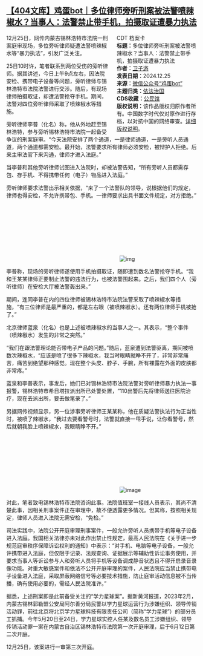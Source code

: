 <!--1735162749000-->
[【404文库】鸡蛋bot｜多位律师旁听刑案被法警喷辣椒水？当事人：法警禁止带手机，拍摄取证遭暴力执法](https://chinadigitaltimes.net/chinese/714390.html)
------

<div style="width:42%;float:right;padding-left:20px"><div class="su-spoiler su-spoiler-style-fancy su-spoiler-icon-chevron-circle" data-scroll-offset="0" data-anchor-in-url="no"><div class="su-spoiler-title" tabindex="0" role="button"><span class="su-spoiler-icon"></span>CDT 档案卡</div><div class="su-spoiler-content su-u-clearfix su-u-trim"><strong>标题：</strong>多位律师旁听刑案被法警喷辣椒水？当事人：法警禁止带手机，拍摄取证遭暴力执法<br><strong>作者：</strong><a href="https://chinadigitaltimes.net/space/鸡蛋bot" target="_blank">卫子游</a><br><strong>发表日期：</strong>2024.12.25<br><strong>来源：</strong><a href="https://mp.weixin.qq.com/s/7Nyfy9Z9zYeLILKY6Ewryg" target="_blank">微信公众号“鸡蛋bot”</a><br><strong>主题归类：</strong><a href="https://chinadigitaltimes.net/space/依法治国" target="_blank">依法治国</a><br><strong>CDS收藏：</strong><a href="https://chinadigitaltimes.net/space/%E5%85%AC%E6%B0%91%E9%A6%86" target="_blank" rel="noopener">公民馆</a><br><strong>版权说明：</strong>该作品版权归原作者所有。中国数字时代仅对原作进行存档，以对抗中国的网络审查。<a href="https://chinadigitaltimes.net/chinese/copyright">详细版权说明</a>。</div></div></div><p>12月25日，网传内蒙古锡林浩特市法院一刑案庭审现场，多位旁听律师疑遭法警喷辣椒水等“暴力执法”，引发广泛关注。</p><p>25日10时许，笔者联系到两位受伤的旁听律师。据其讲述，今日上午9点左右，因法院安检、携带电子设备等问题，旁听律师与锡林浩特市法院法警进行交涉。随后，有现场律师拍摄取证，却遭法警抢夺手机。期间，法警对四位旁听律师采取了喷辣椒水等措施。</p><p>旁听律师李普（化名）称，他从外地赶至锡林浩特，参与旁听锡林浩特市法院一起备受争议的刑案庭审。“今天法院安排了两个通道，一是律师通道，一是旁听人员通道，两个通道都需安检。最开始，法警要求所有律师必须安检，被辩护人拒绝。后来主审法官下来沟通，律师才进入法庭。”</p><p>当李普和其他旁听律师试图进入法院时，却被法警告知，“所有旁听人员都需存包、存手机、不得携带任何（电子）物品进入法庭。”</p><p>旁听律师要求法警出示相关依据，“来了一个法警队的领导，说根据他们的规定，律师也得安检，不允许携带包、手机。一律师要求出具书面文件规定，对方拒绝。”</p><p><img decoding="async" src="data:image/svg+xml,%3Csvg%20xmlns='http://www.w3.org/2000/svg'%20viewBox='0%200%200%200'%3E%3C/svg%3E" alt="img" data-lazy-src="https://chinadigitaltimes.net/chinese/files/2024/12/post-714390-676c7b371b755."><noscript><img decoding="async" src="https://chinadigitaltimes.net/chinese/files/2024/12/post-714390-676c7b371b755." alt="img"></noscript></p><p>李普称，现场的旁听律师遂使用手机拍摄取证，随即遭到数名法警抢夺手机。“我和王某某律师正要制止法警的违法行为，也被法警围起来。之后，我们四个人（旁听律师）在安检大厅被法警轰出来。”</p><p>期间，连同李普在内的四位律师被锡林浩特市法院法警采取了喷辣椒水等措施，“有三位律师是最严重的，都是左右眼（被喷辣椒水）。还有两位律师手机被抢了。”</p><p>北京律师蓝泉（化名）也是上述被喷辣椒水的当事人之一。其表示，“整个事件（喷辣椒水）发生的非常之突然。”</p><p>“我们在跟法警理论能否带电子产品的问题。”随后，蓝泉遭到法警驱离，期间被喷数次辣椒水，“应该是喷了很多下辣椒水，我当时眼睛就睁不开了，非常非常痛苦，痛苦到绝望那种感觉。现在整个头皮、脖子、手腕，所有裸露在外面的皮肤都非常疼。”</p><p>蓝泉和李普表示，事发后，她们已对锡林浩特市法院法警对旁听律师暴力执法一事报警，锡林浩特市希日塔拉派出所已处警处置，“110出警后先将律师送往医院治疗，现在去派出所，要去做笔录了。”</p><p>另据网传视频显示，另一位涉事旁听律师王某某称，他在质疑法警执法行为正当性时，被喷了辣椒水，“我过去要看警号时，法警就直接一甩手说，让你看警号，然后就朝我脸上喷辣椒水，我眼睛睁不开。”</p><p><img decoding="async" src="data:image/svg+xml,%3Csvg%20xmlns='http://www.w3.org/2000/svg'%20viewBox='0%200%200%200'%3E%3C/svg%3E" alt="image" data-lazy-src="https://chinadigitaltimes.net/chinese/files/2024/12/post-714390-676c7b37262ec."><noscript><img decoding="async" src="https://chinadigitaltimes.net/chinese/files/2024/12/post-714390-676c7b37262ec." alt="image"></noscript></p><p>对此，笔者致电锡林浩特市法院咨询此事。法院值班室一接线人员表示，其尚不清楚此事，因相关刑事案件正在审理中，故不便透露更多情况。但其称，按照相关规定，律师人员进入法院无需安检，“免检。”</p><p>司法实践中，法院公开开庭审理刑事案件，一般允许旁听人员携带手机等电子设备进入法庭。我国相关法律亦未对此作出禁止性规定，最高人民法院在《关于进一步规范庭审秩序保障诉讼权利的通知》中表示：“对手机、电脑等电子设备，一般允许携带进入法庭，但仅限于记录、法规查询、证据展示等辅助性诉讼事务使用，并要求当事人等诉讼参与人和旁听人员将手机等设备调成静音状态且不得开启录音录像功能。对重大敏感案件和依法不公开开庭审理的案件，人民法院应当禁止携带电子设备进入法庭，采取屏蔽网络信号等必要技术措施，防止庭审活动信息被不当传播，确有使用必要的，需经人民法院准许。”</p><p>据悉，上述刑案即是此前备受关注的“学力星球案”。据新黄河报道，2023年2月，内蒙古锡林郭勒盟公安局阿尔善分局民警以学力星球运营行为涉嫌组织、领导传销活动罪，前往北京将北京学力星球科技有限责任公司（简称“学力星球”）的部分员工抓捕。今年5月20日至24日，学力星球实控人任某及数名员工涉嫌组织、领导传销活动罪一案在内蒙古自治区锡林浩特市法院第一次开庭审理，后于6月12日第二次开庭。</p><p>12月25日，该案进行一审第三次开庭。</p><div class="addtoany_share_save_container addtoany_content addtoany_content_bottom"><div class="a2a_kit a2a_kit_size_32 addtoany_list" data-a2a-url="https://chinadigitaltimes.net/chinese/714390.html" data-a2a-title="【404文库】鸡蛋bot｜多位律师旁听刑案被法警喷辣椒水？当事人：法警禁止带手机，拍摄取证遭暴力执法"><a class="a2a_button_facebook" href="https://www.addtoany.com/add_to/facebook?linkurl=https%3A%2F%2Fchinadigitaltimes.net%2Fchinese%2F714390.html&amp;linkname=%E3%80%90404%E6%96%87%E5%BA%93%E3%80%91%E9%B8%A1%E8%9B%8Bbot%EF%BD%9C%E5%A4%9A%E4%BD%8D%E5%BE%8B%E5%B8%88%E6%97%81%E5%90%AC%E5%88%91%E6%A1%88%E8%A2%AB%E6%B3%95%E8%AD%A6%E5%96%B7%E8%BE%A3%E6%A4%92%E6%B0%B4%EF%BC%9F%E5%BD%93%E4%BA%8B%E4%BA%BA%EF%BC%9A%E6%B3%95%E8%AD%A6%E7%A6%81%E6%AD%A2%E5%B8%A6%E6%89%8B%E6%9C%BA%EF%BC%8C%E6%8B%8D%E6%91%84%E5%8F%96%E8%AF%81%E9%81%AD%E6%9A%B4%E5%8A%9B%E6%89%A7%E6%B3%95" title="Facebook" rel="nofollow noopener" target="_blank"></a><a class="a2a_button_twitter" href="https://www.addtoany.com/add_to/twitter?linkurl=https%3A%2F%2Fchinadigitaltimes.net%2Fchinese%2F714390.html&amp;linkname=%E3%80%90404%E6%96%87%E5%BA%93%E3%80%91%E9%B8%A1%E8%9B%8Bbot%EF%BD%9C%E5%A4%9A%E4%BD%8D%E5%BE%8B%E5%B8%88%E6%97%81%E5%90%AC%E5%88%91%E6%A1%88%E8%A2%AB%E6%B3%95%E8%AD%A6%E5%96%B7%E8%BE%A3%E6%A4%92%E6%B0%B4%EF%BC%9F%E5%BD%93%E4%BA%8B%E4%BA%BA%EF%BC%9A%E6%B3%95%E8%AD%A6%E7%A6%81%E6%AD%A2%E5%B8%A6%E6%89%8B%E6%9C%BA%EF%BC%8C%E6%8B%8D%E6%91%84%E5%8F%96%E8%AF%81%E9%81%AD%E6%9A%B4%E5%8A%9B%E6%89%A7%E6%B3%95" title="Twitter" rel="nofollow noopener" target="_blank"></a><a class="a2a_button_telegram" href="https://www.addtoany.com/add_to/telegram?linkurl=https%3A%2F%2Fchinadigitaltimes.net%2Fchinese%2F714390.html&amp;linkname=%E3%80%90404%E6%96%87%E5%BA%93%E3%80%91%E9%B8%A1%E8%9B%8Bbot%EF%BD%9C%E5%A4%9A%E4%BD%8D%E5%BE%8B%E5%B8%88%E6%97%81%E5%90%AC%E5%88%91%E6%A1%88%E8%A2%AB%E6%B3%95%E8%AD%A6%E5%96%B7%E8%BE%A3%E6%A4%92%E6%B0%B4%EF%BC%9F%E5%BD%93%E4%BA%8B%E4%BA%BA%EF%BC%9A%E6%B3%95%E8%AD%A6%E7%A6%81%E6%AD%A2%E5%B8%A6%E6%89%8B%E6%9C%BA%EF%BC%8C%E6%8B%8D%E6%91%84%E5%8F%96%E8%AF%81%E9%81%AD%E6%9A%B4%E5%8A%9B%E6%89%A7%E6%B3%95" title="Telegram" rel="nofollow noopener" target="_blank"></a><a class="a2a_button_reddit" href="https://www.addtoany.com/add_to/reddit?linkurl=https%3A%2F%2Fchinadigitaltimes.net%2Fchinese%2F714390.html&amp;linkname=%E3%80%90404%E6%96%87%E5%BA%93%E3%80%91%E9%B8%A1%E8%9B%8Bbot%EF%BD%9C%E5%A4%9A%E4%BD%8D%E5%BE%8B%E5%B8%88%E6%97%81%E5%90%AC%E5%88%91%E6%A1%88%E8%A2%AB%E6%B3%95%E8%AD%A6%E5%96%B7%E8%BE%A3%E6%A4%92%E6%B0%B4%EF%BC%9F%E5%BD%93%E4%BA%8B%E4%BA%BA%EF%BC%9A%E6%B3%95%E8%AD%A6%E7%A6%81%E6%AD%A2%E5%B8%A6%E6%89%8B%E6%9C%BA%EF%BC%8C%E6%8B%8D%E6%91%84%E5%8F%96%E8%AF%81%E9%81%AD%E6%9A%B4%E5%8A%9B%E6%89%A7%E6%B3%95" title="Reddit" rel="nofollow noopener" target="_blank"></a><a class="a2a_button_whatsapp" href="https://www.addtoany.com/add_to/whatsapp?linkurl=https%3A%2F%2Fchinadigitaltimes.net%2Fchinese%2F714390.html&amp;linkname=%E3%80%90404%E6%96%87%E5%BA%93%E3%80%91%E9%B8%A1%E8%9B%8Bbot%EF%BD%9C%E5%A4%9A%E4%BD%8D%E5%BE%8B%E5%B8%88%E6%97%81%E5%90%AC%E5%88%91%E6%A1%88%E8%A2%AB%E6%B3%95%E8%AD%A6%E5%96%B7%E8%BE%A3%E6%A4%92%E6%B0%B4%EF%BC%9F%E5%BD%93%E4%BA%8B%E4%BA%BA%EF%BC%9A%E6%B3%95%E8%AD%A6%E7%A6%81%E6%AD%A2%E5%B8%A6%E6%89%8B%E6%9C%BA%EF%BC%8C%E6%8B%8D%E6%91%84%E5%8F%96%E8%AF%81%E9%81%AD%E6%9A%B4%E5%8A%9B%E6%89%A7%E6%B3%95" title="WhatsApp" rel="nofollow noopener" target="_blank"></a><a class="a2a_button_email" href="https://www.addtoany.com/add_to/email?linkurl=https%3A%2F%2Fchinadigitaltimes.net%2Fchinese%2F714390.html&amp;linkname=%E3%80%90404%E6%96%87%E5%BA%93%E3%80%91%E9%B8%A1%E8%9B%8Bbot%EF%BD%9C%E5%A4%9A%E4%BD%8D%E5%BE%8B%E5%B8%88%E6%97%81%E5%90%AC%E5%88%91%E6%A1%88%E8%A2%AB%E6%B3%95%E8%AD%A6%E5%96%B7%E8%BE%A3%E6%A4%92%E6%B0%B4%EF%BC%9F%E5%BD%93%E4%BA%8B%E4%BA%BA%EF%BC%9A%E6%B3%95%E8%AD%A6%E7%A6%81%E6%AD%A2%E5%B8%A6%E6%89%8B%E6%9C%BA%EF%BC%8C%E6%8B%8D%E6%91%84%E5%8F%96%E8%AF%81%E9%81%AD%E6%9A%B4%E5%8A%9B%E6%89%A7%E6%B3%95" title="Email" rel="nofollow noopener" target="_blank"></a><a class="a2a_button_copy_link" href="https://www.addtoany.com/add_to/copy_link?linkurl=https%3A%2F%2Fchinadigitaltimes.net%2Fchinese%2F714390.html&amp;linkname=%E3%80%90404%E6%96%87%E5%BA%93%E3%80%91%E9%B8%A1%E8%9B%8Bbot%EF%BD%9C%E5%A4%9A%E4%BD%8D%E5%BE%8B%E5%B8%88%E6%97%81%E5%90%AC%E5%88%91%E6%A1%88%E8%A2%AB%E6%B3%95%E8%AD%A6%E5%96%B7%E8%BE%A3%E6%A4%92%E6%B0%B4%EF%BC%9F%E5%BD%93%E4%BA%8B%E4%BA%BA%EF%BC%9A%E6%B3%95%E8%AD%A6%E7%A6%81%E6%AD%A2%E5%B8%A6%E6%89%8B%E6%9C%BA%EF%BC%8C%E6%8B%8D%E6%91%84%E5%8F%96%E8%AF%81%E9%81%AD%E6%9A%B4%E5%8A%9B%E6%89%A7%E6%B3%95" title="Copy Link" rel="nofollow noopener" target="_blank"></a><a class="a2a_dd addtoany_share_save addtoany_share" href="https://www.addtoany.com/share"></a></div></div>

